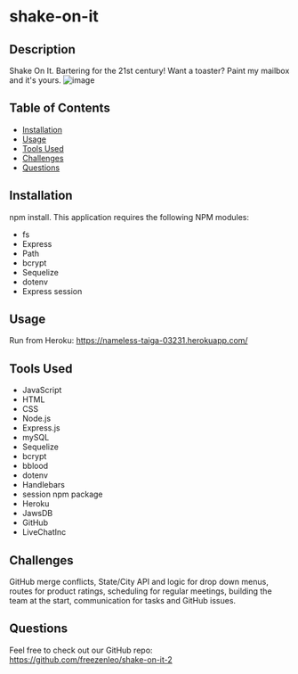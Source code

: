 # shake-on-it

## Description

Shake On It. Bartering for the 21st century! Want a toaster? Paint my mailbox and it's yours.
![image](https://user-images.githubusercontent.com/81452611/130340436-200bbebf-1e7f-4a58-ab56-c6ddf8d6d4de.png)


## Table of Contents

- [Installation](#installation)
- [Usage](#usage)
- [Tools Used](#tools)
- [Challenges](#challenges)
- [Questions](#questions)

## Installation

npm install. This application requires the following NPM modules:

- fs
- Express
- Path
- bcrypt
- Sequelize
- dotenv
- Express session

## Usage

Run from Heroku: https://nameless-taiga-03231.herokuapp.com/

## Tools Used

- JavaScript
- HTML
- CSS
- Node.js
- Express.js
- mySQL
- Sequelize
- bcrypt
- bblood
- dotenv
- Handlebars
- session npm package
- Heroku
- JawsDB
- GitHub
- LiveChatInc

## Challenges

GitHub merge conflicts, State/City API and logic for drop down menus, routes for product ratings, scheduling for regular meetings, building the team at the start, communication for tasks and GitHub issues.

## Questions

Feel free to check out our GitHub repo: https://github.com/freezenleo/shake-on-it-2
